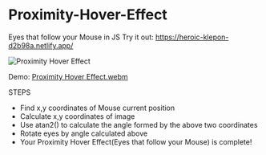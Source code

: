# Proximity-Hover-Effect
Eyes that follow your Mouse in JS
Try it out: https://heroic-klepon-d2b98a.netlify.app/

![Proximity Hover Effect](https://user-images.githubusercontent.com/26090486/192859716-83cacbdf-fed6-4115-b488-f0c3d7908698.png)

Demo: 
[Proximity Hover Effect.webm](https://user-images.githubusercontent.com/26090486/192859753-fae0a2d1-780c-489e-91ca-e979ddfa0886.webm)

STEPS
- Find x,y coordinates of Mouse current position
- Calculate x,y coordinates of image
- Use atan2() to calculate the angle formed by the above two coordinates 
- Rotate eyes by angle calculated above
- Your Proximity Hover Effect(Eyes that follow your Mouse) is complete! 
